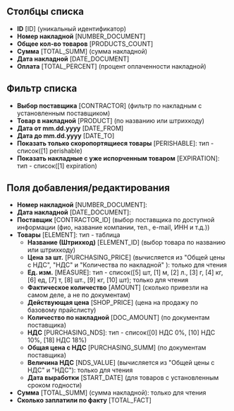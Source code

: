 <!--WIKI_URL=https://yadadya-dev.atlassian.net/wiki/spaces/STORMATEWIKI/pages/1093445-->
<!--AUTODOC-->
## Столбцы списка
* <!--[LIST_CODE=ID]--><b>ID</b> [ID] (уникальный идентификатор)
* <!--[LIST_CODE=NUMBER_DOCUMENT]--><b>Номер накладной</b> [NUMBER_DOCUMENT]
* <!--[LIST_CODE=PRODUCTS_COUNT]--><b>Общее кол-во товаров</b> [PRODUCTS_COUNT]
* <!--[LIST_CODE=TOTAL_SUMM]--><b>Сумма</b> [TOTAL_SUMM] (сумма накладной)
* <!--[LIST_CODE=DATE_DOCUMENT]--><b>Дата накладной</b> [DATE_DOCUMENT]
* <!--[LIST_CODE=TOTAL_PERCENT]--><b>Оплата</b> [TOTAL_PERCENT] (процент оплаченности накладной)

## Фильтр списка
* <!--[FILTER_CODE=CONTRACTOR]--><b>Выбор поставщика</b> [CONTRACTOR] (фильтр по накладным с установленным поставщиком)
* <!--[FILTER_CODE=PRODUCT]--><b>Товар в накладной</b> [PRODUCT] (по названию или штрихкоду)
* <!--[FILTER_CODE=DATE_FROM]--><b>Дата от mm.dd.yyyy</b> [DATE_FROM]
* <!--[FILTER_CODE=DATE_TO]--><b>Дата до mm.dd.yyyy</b> [DATE_TO]
* <!--[FILTER_CODE=PERISHABLE]--><b>Показать только скоропортящиеся товары</b> [PERISHABLE]: тип - список([1] perishable)
* <!--[FILTER_CODE=EXPIRATION]--><b>Показать накладные с уже испорченным товаром</b> [EXPIRATION]: тип - список([1] expiration)

## Поля добавления/редактирования 
* <!--[ITEM_CODE=NUMBER_DOCUMENT]--><b>Номер накладной</b> [NUMBER_DOCUMENT]: 
* <!--[ITEM_CODE=DATE_DOCUMENT]--><b>Дата накладной</b> [DATE_DOCUMENT]: 
* <!--[ITEM_CODE=CONTRACTOR_ID]--><b>Поставщик</b> [CONTRACTOR_ID] (выбор поставщика по доступной информации (фио, название компании, тел., e-mail, ИНН и т.д.))
* <!--[ITEM_CODE=ELEMENT]--><b>Товары</b> [ELEMENT]: тип - таблица
	* <!--[ITEM_CODE=ELEMENT_ELEMENT_ID]--><b>Название (Штрихкод)</b> [ELEMENT_ID] (выбор товара по названию или штрихкоду)
	* <!--[ITEM_CODE=ELEMENT_PURCHASING_PRICE]--><b>Цена за шт.</b> [PURCHASING_PRICE] (вычисляется из "Общей цены с НДС", "НДС" и "Количества по накладной" ): только для чтения
	* <!--[ITEM_CODE=ELEMENT_MEASURE]--><b>Ед. изм.</b> [MEASURE]: тип - список([5] шт, [1] м, [2] л., [3] г, [4] кг, [6] ед, [7] т, [8] шт., [9] кг, [10] шт); только для чтения
	* <!--[ITEM_CODE=ELEMENT_AMOUNT]--><b>Фактическое количество</b> [AMOUNT] (сколько привезли на самом деле, а не по документам)
	* <!--[ITEM_CODE=ELEMENT_SHOP_PRICE]--><b>Действующая цена</b> [SHOP_PRICE] (цена на продажу по базовому прайслисту)
	* <!--[ITEM_CODE=ELEMENT_DOC_AMOUNT]--><b>Количество по накладной</b> [DOC_AMOUNT] (по документам поставщика)
	* <!--[ITEM_CODE=ELEMENT_PURCHASING_NDS]--><b>НДС</b> [PURCHASING_NDS]: тип - список([0] НДС 0%, [10] НДС 10%, [18] НДС 18%)
	* <!--[ITEM_CODE=ELEMENT_PURCHASING_SUMM]--><b>Общая цена с НДС</b> [PURCHASING_SUMM] (по документам поставщика)
	* <!--[ITEM_CODE=ELEMENT_NDS_VALUE]--><b>Величина НДС</b> [NDS_VALUE] (вычисляется из "Общей цены с НДС" и "НДС"): только для чтения
	* <!--[ITEM_CODE=ELEMENT_START_DATE]--><b>Дата выработки</b> [START_DATE] (для товаров с установленным сроком годности)
* <!--[ITEM_CODE=TOTAL_SUMM]--><b>Сумма</b> [TOTAL_SUMM] (сумма накладной): только для чтения
* <!--[ITEM_CODE=TOTAL_FACT]--><b>Сколько заплатили по факту</b> [TOTAL_FACT]
<!--/AUTODOC-->